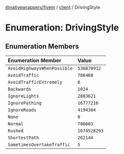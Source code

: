 [@nativewrappers/fivem](../../README.md) / [client](../README.md) / DrivingStyle

# Enumeration: DrivingStyle

## Enumeration Members

| Enumeration Member | Value |
| :------ | :------ |
| `AvoidHighwaysWhenPossible` | `536870912` |
| `AvoidTraffic` | `786468` |
| `AvoidTrafficExtremely` | `6` |
| `Backwards` | `1024` |
| `IgnoreLights` | `2883621` |
| `IgnorePathing` | `16777216` |
| `IgnoreRoads` | `4194304` |
| `None` | `0` |
| `Normal` | `786603` |
| `Rushed` | `1074528293` |
| `ShortestPath` | `262144` |
| `SometimesOvertakeTraffic` | `5` |
